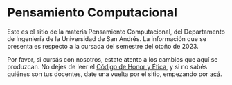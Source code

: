 # Pensamiento Computacional

Este es el sitio de la materia Pensamiento Computacional, del Departamento de Ingeniería de la Universidad de San Andrés.
La información que se presenta es respecto a la cursada del semestre del otoño de 2023.

Por favor, si cursás con nosotros, estate atento a los cambios que aquí se produzcan.
No dejes de leer el [Código de Honor y Ética](about/che), y si no sabés quiénes son tus docentes, date una vuelta por el sitio, empezando por [acá](about/docentes).
